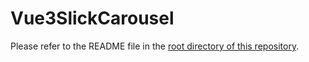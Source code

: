 # Vue3SlickCarousel

Please refer to the README file in the [root directory of this repository](https://github.com/ctfdavis/v-slick-carousel).
